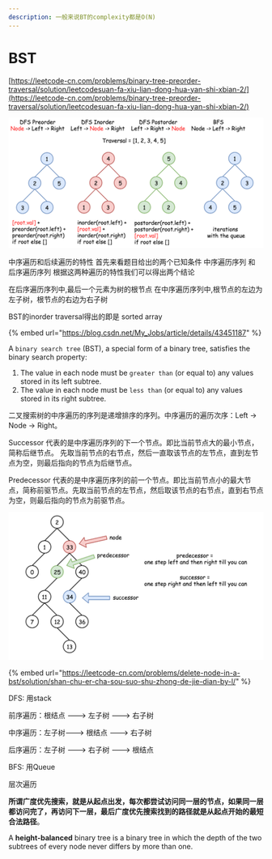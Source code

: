 ```yaml
---
description: 一般来说BT的complexity都是O(N)
---
```


# BST

[https://leetcode-cn.com/problems/binary-tree-preorder-traversal/solution/leetcodesuan-fa-xiu-lian-dong-hua-yan-shi-xbian-2/](https://leetcode-cn.com/problems/binary-tree-preorder-traversal/solution/leetcodesuan-fa-xiu-lian-dong-hua-yan-shi-xbian-2/)

![](<../../.gitbook/assets/image (36) (1) (1).png>)



中序遍历和后续遍历的特性 首先来看题目给出的两个已知条件 中序遍历序列 和 后序遍历序列 根据这两种遍历的特性我们可以得出两个结论

在后序遍历序列中,最后一个元素为树的根节点 在中序遍历序列中,根节点的左边为左子树，根节点的右边为右子树



BST的inorder traversal得出的即是 sorted array



{% embed url="https://blog.csdn.net/My_Jobs/article/details/43451187" %}



A `binary search tree` (BST), a special form of a binary tree, satisfies the binary search property:

1. The value in each node must be `greater than` (or equal to) any values stored in its left subtree.
2. The value in each node must be `less than` (or equal to) any values stored in its right subtree.



二叉搜索树的中序遍历的序列是递增排序的序列。中序遍历的遍历次序：Left -> Node -> Right。&#x20;



Successor 代表的是中序遍历序列的下一个节点。即比当前节点大的最小节点，简称后继节点。 先取当前节点的右节点，然后一直取该节点的左节点，直到左节点为空，则最后指向的节点为后继节点。&#x20;



&#x20;Predecessor 代表的是中序遍历序列的前一个节点。即比当前节点小的最大节点，简称前驱节点。先取当前节点的左节点，然后取该节点的右节点，直到右节点为空，则最后指向的节点为前驱节点。&#x20;

![](<../../.gitbook/assets/image (24).png>)

{% embed url="https://leetcode-cn.com/problems/delete-node-in-a-bst/solution/shan-chu-er-cha-sou-suo-shu-zhong-de-jie-dian-by-l/" %}





DFS: 用stack

前序遍历：根结点 ---> 左子树 ---> 右子树

中序遍历：左子树---> 根结点 ---> 右子树

后序遍历：左子树 ---> 右子树 ---> 根结点

BFS: 用Queue

层次遍历

**所谓广度优先搜索，就是从起点出发，每次都尝试访问同一层的节点，如果同一层都访问完了，再访问下一层，最后广度优先搜索找到的路径就是从起点开始的最短合法路径**。



A **height-balanced** binary tree is a binary tree in which the depth of the two subtrees of every node never differs by more than one.



